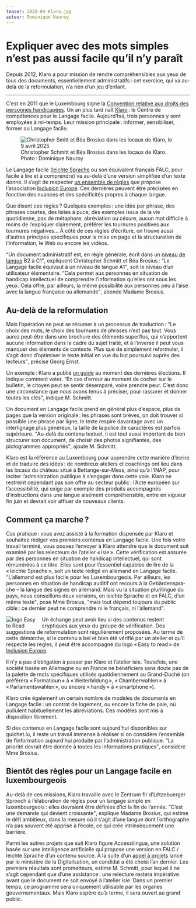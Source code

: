 ```yaml
---
teaser: 2025-04-Klaro.jpg
auteur: Dominique Nauroy
---
```


<hgroup>
	<h1>Expliquer avec des mots simples n’est pas aussi facile qu’il n’y paraît</h1>
	<p>Depuis 2012, Klaro a pour mission de rendre compréhensibles aux yeux de tous des documents, essentiellement administratifs&#8239;: cet exercice, qui va au-delà de la reformulation, n’a rien d’un jeu d’enfant.</p>
</hgroup>
<hr>
<div class="intro">
    <p>C’est en 2011 que le Luxembourg signe la <a href="https://mfsva.gouvernement.lu/fr/le-ministere/attributions/personnes-handicapees/convention-nations-unies.html">Convention relative aux droits des personnes handicapées</a>. Un an plus tard naît <a href="https://klaro.lu/fr/klaro_fr/ce-que-klaro-est/">Klaro</a>&#8239;: le Centre de compétences pour le Langage facile. Aujourd’hui, trois personnes y sont employées à mi-temps. Leur mission principale&#8239;: informer, sensibiliser, former au Langage facile.</p>
</div>
<figure role="group" aria-label="Christopher Schmitt et Béa Brosius dans les locaux de Klaro, le 9 avril 2025. Photo: Dominique Nauroy" class="pic">
    <img src="../../../../content/fr/news/img/2025-04-Klaro.jpg" alt="Christopher Smitt et Béa Brosius dans les locaux de Klaro, le 9 avril 2025">
    <figcaption>Christopher Schmitt et Béa Brosius dans les locaux de Klaro. Photo&#8239;: Dominique Nauroy</figcaption>
</figure>
<p>Le Langage facile (<a lang="de" hreflang="de" href="https://leichte-sprache.de/">leichte Sprache</a> ou son équivalent français FALC, pour facile à lire et à comprendre) va au-delà d’une version simplifiée d’un texte donné. Il s’agit de respecter <a href="https://www.inclusion-europe.eu/wp-content/uploads/2017/06/FR_Information_for_all.pdf">un ensemble de règles</a> que propose l’association <a hreflang="en" lang="en" href="https://www.inclusion-europe.eu/easy-to-read/">Inclusion Europe</a>. Ces dernières peuvent être précisées en fonction des nuances et des spécificités propres à chaque langue.</p>

<p>Que disent ces règles&#8239;? Quelques exemples&#8239;: une idée par phrase, des phrases courtes, des listes à puce, des exemples issus de la vie quotidienne, pas de métaphore, abréviation ou césure, aucun mot difficile à moins de l’expliquer clairement, préférer les tournures positives aux tournures négatives... À côté de ces règles d’écriture, on trouve aussi d’autres principes spécifiques pour la mise en page et la structuration de l’information, le Web ou encore les vidéos.</p>

<p><q>Un document administratif est, en règle générale, écrit dans un <a href="https://www.lifelong-learning.lu/formation-tout-au-long-de-la-vie/cecr-cadre-europeen-commun-de-reference-pour-les-langues/fr#toc2">niveau de langue</a> B2 à C1</q>, expliquent Christopher Schmitt et Béa Brosius&#8239;: <q>Le Langage facile équivaut à un niveau de langue A1</q>, soit le niveau d’un utilisateur élémentaire. <q>Cela permet aux personnes en situation de handicap intellectuel de comprendre l’information qu’elles ont sous les yeux. Cela offre, par ailleurs, la même possibilité aux personnes peu à l’aise avec la langue française ou allemande</q>, abonde Madame Brosius.</p>

<h2>Au-delà de la reformulation</h2>

<p>Mais l’opération ne peut se résumer à un processus de traduction&#8239;: <q>Le choix des mots, le choix des tournures de phrases n’est pas tout. Vous aurez peut-être dans une brochure des éléments superflus, qui n’apportent aucune information dans le cadre du sujet traité, et à l’inverse il peut vous manquer des éléments de contexte. Plus que de simplement reformuler, il s’agit donc d’optimiser le texte initial en vue du but poursuivi auprès des lecteurs</q>, précise Georg Ernst.</p>

<p>Un exemple&#8239;: Klaro a publié <a href="https://guichet.public.lu/fr/leichte-sprache/vie-publique/elections-europeennes/comment-voter.html">un guide</a> au moment des dernières élections. Il indique comment voter. <q>En cas d’erreur au moment de cocher sur le bulletin, le citoyen peut se sentir désemparé, voire prendre peur. C’est donc une circonstance que nous avons tenus à préciser, pour rassurer et donner toutes les clés</q>, indique M. Schmitt.</p>

<p>Un document en Langage facile prend en général plus d’espace, plus de pages que la version originale&#8239;: les phrases sont brèves, on doit trouver si possible une phrase par ligne, le texte respire davantage avec un interlignage plus généreux, la taille de la police de caractères est parfois supérieure. <q>Au-delà du contenu textuel, il est tout aussi important de bien structurer son document, de choisir des photos signifiantes, des pictogrammes appropriés</q>, ajoute M. Schmitt.</p>

<p>Klaro est la référence au Luxembourg pour apprendre cette manière d’écrire et de traduire des idées&#8239;: de nombreux ateliers et coachings ont lieu dans les locaux du château situé à Bettange-sur-Mess, ainsi qu’à l’INAP, pour inciter l’administration publique à s’engager dans cette voie. Klaro ne restreint cependant pas son offre au secteur public&#8239;: l’Acte européen sur l’accessibilité, qui exige par exemple des produits accompagnés d’instructions dans une langue aisément compréhensible, entre en vigueur fin juin et devrait voir affluer de nouveaux clients.</p>

<h2>Comment ça marche&#8239;?</h2>

<p>Cas pratique&#8239;: vous avez assisté à la formation dispensée par Klaro et souhaitez rédiger vos premiers contenus en Langage facile. Une fois votre travail terminé, vous pouvez l’envoyer à Klaro attendre que le document soit examiné par les relecteurs de l’atelier «&#8239;isie&#8239;». Cette vérification est assurée par des personnes en situation de handicap intellectuel, qui sont rémunérées à ce titre. Elles sont pour l’essentiel capables de lire de la <span lang="de">«&#8239;leichte Sprache&#8239;»</span>, soit un texte rédigé en allemand en Langage facile. <q>L’allemand est plus facile pour les Luxembourgeois. Par ailleurs, les personnes en situation de handicap auditif ont recours à la <span lang="de">Gebärdensprache</span> – la langue des signes en allemand. Mais vu la situation plurilingue du pays, nous conseillons deux versions, en <span lang="de">leichte Sprache</span> et en FALC, d’un même texte</q>, pose Mme Brosius, <q>mais tout dépend toujours du public cible&#8239;: ce dernier peut ne comprendre ni le français, ni l’allemand</q>.</p>

<p><img src="../../../../content/fr/news/img/easy-to-read.jpg" style="float: left; max-width: 90px; height: auto; margin-right: 0.5rem;" alt="logo Easy to Read" title="logo Easy to Read">Un échange peut avoir lieu si des contenus restent cryptiques aux yeux du groupe de vérification. Des suggestions de reformulation sont régulièrement proposées. Au terme de cette démarche, si le contenu a bel et bien été vérifié par un atelier et qu’il respecte les règles, il peut être accompagné du logo <span lang="en">«&#8239;Easy to read&#8239;»</span> de <a href="https://www.inclusion-europe.eu/easy-to-read/" hreflang="en" lang="en">Inclusion Europe</a>.</p>

<p>Il n’y a pas d’obligation à passer par Klaro et l’atelier isie. Toutefois, une société basée en Allemagne ou en France ne bénéficiera sans doute pas de la palette de mots spécifiques utilisés quotidiennement au Grand-Duché (on préfèrera <span lang="lb">«&#8239;Formatioun&#8239;»</span> à <span lang="de">«&#8239;Weiterbildung&#8239;»</span>, <span lang="lb">«&#8239;Chamberwahlen&#8239;»</span> à <span lang="de">«&#8239;Parlamentswahlen&#8239;»</span>, ou encore <span lang="lb">«&#8239;handy&#8239;»</span> à <span lang="en">«&#8239;smartphone&#8239;»</span>).</p>

<p>Klaro crée également un certain nombre de modèles de documents en Langage facile&#8239;: un contrat de logement, ou encore la fiche de paie, où pullulent habituellement les abréviations. Ces modèles sont mis à disposition librement.</p>

<p>Si des contenus en Langage facile sont aujourd’hui disponibles sur guichet.lu, il reste un travail immense à réaliser si on considère l’ensemble de l’information aujourd’hui produite par l’administration publique. <q>La priorité devrait être donnée à toutes les informations pratiques</q>, considère Mme Brosius.</p>

<h2>Bientôt des règles pour un Langage facile en luxembourgeois</h2>

<p>Au-delà de ces missions, Klaro travaille avec le <span lang="lb">Zentrum fir d’Lëtzebuerger Sprooch</span> à l’élaboration de règles pour un langage simple en luxembourgeois&#8239;: elles devraient être définies d’ici la fin de l’année. <q>C’est une demande qui devient croissante</q>, explique Madame Brosius, qui estime le défi ambitieux, dans la mesure où il s’agit d’une langue dont l’orthographe n’a pas souvent été apprise à l’école, ce qui crée intrinsèquement une barrière.</p>

<p>Parmi les autres projets que suit Klaro figure Accessilingua, une solution basée sur une intelligence artificielle qui propose une version en FALC / <span lang="de">leichte Sprache</span> d’un contenu source. À la suite d’un <a href="https://mindigital.gouvernement.lu/fr/actualites.gouvernement2024+fr+actualites+toutes_actualites+communiques+2024+05-mai+03-accessi-lingua.html">appel à projets</a> lancé par le ministère de la Digitalisation, un candidat a été choisi l’an dernier. Les premiers résultats sont prometteurs, estime M. Schmitt, pour lequel il ne s’agit cependant que d’une assistance&#8239;: une relecture restera impérative avant que le document ne soit envoyé à l’atelier isie. Dans un premier temps, ce programme sera uniquement utilisable par les organes gouvernementaux. Mais Klaro espère qu’à terme, il sera ouvert au grand public.</p>